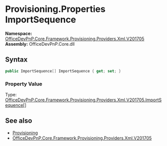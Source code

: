 # Provisioning.Properties ImportSequence
  

**Namespace:** [OfficeDevPnP.Core.Framework.Provisioning.Providers.Xml.V201705](OfficeDevPnP.Core.Framework.Provisioning.Providers.Xml.V201705.md)  
**Assembly:** OfficeDevPnP.Core.dll  
## Syntax
```C#
public ImportSequence[] ImportSequence { get; set; }
```

### Property Value
Type: [OfficeDevPnP.Core.Framework.Provisioning.Providers.Xml.V201705.ImportSequence[]](OfficeDevPnP.Core.Framework.Provisioning.Providers.Xml.V201705.ImportSequence.md)  

## See also
- [Provisioning](OfficeDevPnP.Core.Framework.Provisioning.Providers.Xml.V201705.Provisioning.md) 
- [OfficeDevPnP.Core.Framework.Provisioning.Providers.Xml.V201705](OfficeDevPnP.Core.Framework.Provisioning.Providers.Xml.V201705.md) 
